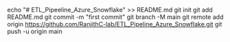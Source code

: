echo "# ETL_Pipeeline_Azure_Snowflake" >> README.md
git init
git add README.md
git commit -m "first commit"
git branch -M main
git remote add origin https://github.com/RanjithC-lab/ETL_Pipeline_Azure_Snowflake.git
git push -u origin main
